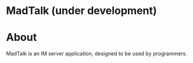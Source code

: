 MadTalk (under development)
=======

# About

MadTalk is an IM server application, designed to be used by programmers.